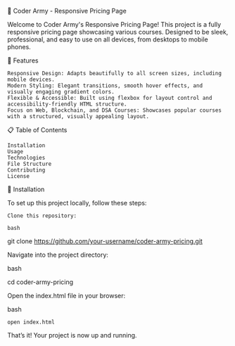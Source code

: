 📱 Coder Army - Responsive Pricing Page

Welcome to Coder Army's Responsive Pricing Page! This project is a fully responsive pricing page showcasing various courses. Designed to be sleek, professional, and easy to use on all devices, from desktops to mobile phones.

🌟 Features

    Responsive Design: Adapts beautifully to all screen sizes, including mobile devices.
    Modern Styling: Elegant transitions, smooth hover effects, and visually engaging gradient colors.
    Flexible & Accessible: Built using flexbox for layout control and accessibility-friendly HTML structure.
    Focus on Web, Blockchain, and DSA Courses: Showcases popular courses with a structured, visually appealing layout.

📋 Table of Contents

    Installation
    Usage
    Technologies
    File Structure
    Contributing
    License

🚀 Installation

To set up this project locally, follow these steps:

    Clone this repository:

    bash

git clone https://github.com/your-username/coder-army-pricing.git

Navigate into the project directory:

bash

cd coder-army-pricing

Open the index.html file in your browser:

bash

    open index.html

That’s it! Your project is now up and running.
